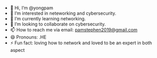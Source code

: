 - 👋 Hi, I’m @yongpam
- 👀 I’m interested in neteworking and cybersecurity.
- 🌱 I’m currently learning networking.
- 💞️ I’m looking to collaborate on cybersecurity.
- 📫 How to reach me via email: pamstephen2019@gmail.com
- 😄 Pronouns: .HE
- ⚡ Fun fact: loving how to network and loved to be an expert in both aspect

<!---
yongpam/yongpam is a ✨ special ✨ repository because its `README.md` (this file) appears on your GitHub profile.
You can click the Preview link to take a look at your changes.
--->
